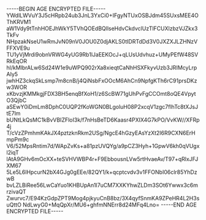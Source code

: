 -----BEGIN AGE ENCRYPTED FILE-----
YWdlLWVuY3J5cHRpb24ub3JnL3YxCi0+IFgyNTUxOSBJdm45SUxsMEE4OThKRVM1
aW1Vdy9tTnhHOEJhWkY5TVhQOEdBQllseHdvCkdvclUzTlFCUXlzbzVJZkx3TkFv
NHpzakNseU1wRmJvN09nV0JOU0Z0djAKLS0tIDRTdDd3V0JXZXJLZHNzVFFXVE9u
TU1yVjMrdi9obnVRWG4yUG9Rb1lJaEEKOcJ+qLUsUdvhuz+UMyPEfW48SVRkEqOR
hl/kMlbrALw6Sd24W1e9uWPQ902rXa8xieqtCaNhHSXFkyvUzb3JRIMcyLrpAIy5
jwhHZ3ckqSkLsmp7m8cnB/j4QiNsbFxOOcM6AhCn9NpfgKTh6rC91prsDKzw3WOR
xKbvzjKMMkgjFDX3BH5enqBfXoH1/z6ScBW71gUhPvFgCCOmt8oQE4VpytO3QjbC
aSEwY0iDmLm8DphC0UQP2fKoWGN0BLgoluH08P2xcqV1zgc7flhTc8tXJsJtE7lm
bUNtLkQsMC1kBvVBIZFloI3k/f7nHsBeTD6Kaasr4PXIX4G7kPO/VvKW//XFRp4j
T/cVzZPmhmKAkJX4pztzknRkm2USg/NgcE4hGzyEAsYzXt2I6R9CXN6ErHmpPm9c
V6/52MpsRntim7d/WApZvKs+a81pzUVQYg/a9pCZ3Hyh+1GpwV6kh0qVUgxl2iqT
lAtA9GHv6mOcXX+teSVHVWBP4r+F9EbbousnLVw5rtHvaeAv/T97+qRlxJFJXM67
5Le5L6lHpcurN2bX4GJg0gEEe/82QY1/k+qcptcvdv3v1FFONbI06clr85YhDzwB
bvLZLBiRee56LwCaYuo1KHBUpAn1I7uCM7XXKYhwZLDm3SOt6Ywwx3c6mrzivaQT
Zwurvc7/E94KzGdpZPT9Mog4pjkyuCnB8bz/3X4qyfSnmKA9ZPeHR4L2H3suQttO
NdLwyG0+MqQpXr/MU6+ghfmNNErr8d24MFq4Lno=
-----END AGE ENCRYPTED FILE-----
